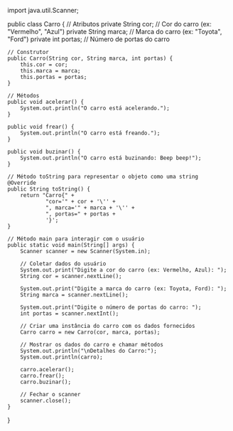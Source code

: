 import java.util.Scanner;

public class Carro {
    // Atributos
    private String cor;    // Cor do carro (ex: "Vermelho", "Azul")
    private String marca;  // Marca do carro (ex: "Toyota", "Ford")
    private int portas;    // Número de portas do carro

    // Construtor
    public Carro(String cor, String marca, int portas) {
        this.cor = cor;
        this.marca = marca;
        this.portas = portas;
    }

    // Métodos
    public void acelerar() {
        System.out.println("O carro está acelerando.");
    }

    public void frear() {
        System.out.println("O carro está freando.");
    }

    public void buzinar() {
        System.out.println("O carro está buzinando: Beep beep!");
    }

    // Método toString para representar o objeto como uma string
    @Override
    public String toString() {
        return "Carro{" +
                "cor='" + cor + '\'' +
                ", marca='" + marca + '\'' +
                ", portas=" + portas +
                '}';
    }

    // Método main para interagir com o usuário
    public static void main(String[] args) {
        Scanner scanner = new Scanner(System.in);

        // Coletar dados do usuário
        System.out.print("Digite a cor do carro (ex: Vermelho, Azul): ");
        String cor = scanner.nextLine();

        System.out.print("Digite a marca do carro (ex: Toyota, Ford): ");
        String marca = scanner.nextLine();

        System.out.print("Digite o número de portas do carro: ");
        int portas = scanner.nextInt();

        // Criar uma instância do carro com os dados fornecidos
        Carro carro = new Carro(cor, marca, portas);

        // Mostrar os dados do carro e chamar métodos
        System.out.println("\nDetalhes do Carro:");
        System.out.println(carro);

        carro.acelerar();
        carro.frear();
        carro.buzinar();

        // Fechar o scanner
        scanner.close();
    }
}
